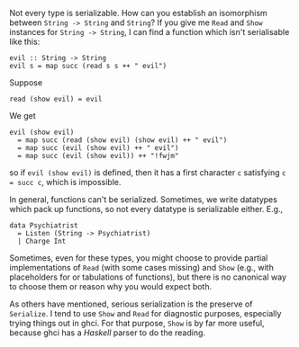 Not every type is serializable. How can you establish an isomorphism between `String -> String` and `String`? If you give me `Read` and `Show` instances for `String -> String`, I can find a function which isn't serialisable like this:

    evil :: String -> String
    evil s = map succ (read s s ++ " evil")

Suppose

    read (show evil) = evil

We get

    evil (show evil)
      = map succ (read (show evil) (show evil) ++ " evil")
      = map succ (evil (show evil) ++ " evil")
      = map succ (evil (show evil)) ++ "!fwjm"

so if `evil (show evil)` is defined, then it has a first character `c` satisfying `c = succ c`, which is impossible.

In general, functions can't be serialized. Sometimes, we write datatypes which pack up functions, so not every datatype is serializable either. E.g.,

    data Psychiatrist
      = Listen (String -> Psychiatrist)
      | Charge Int

Sometimes, even for these types, you might choose to provide partial implementations of `Read` (with some cases missing) and `Show` (e.g., with placeholders for or tabulations of functions), but there is no canonical way to choose them or reason why you would expect both.

As others have mentioned, serious serialization is the preserve of `Serialize`. I tend to use `Show` and `Read` for diagnostic purposes, especially trying things out in ghci. For that purpose, `Show` is by far more useful, because ghci has a *Haskell* parser to do the reading.

